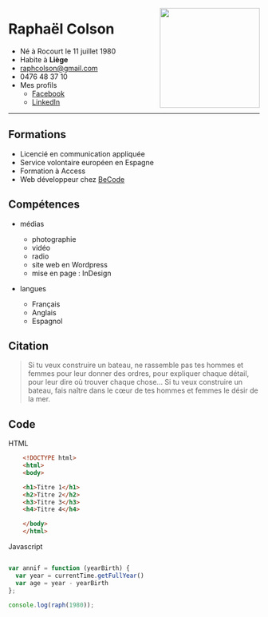 <p><img style="float: right;" src="http://image.noelshack.com/fichiers/2018/42/3/1539769904-img-1805.jpg" width="200"></p>

# Raphaël Colson

* Né à Rocourt le 11 juillet 1980
* Habite à **Liège**
* <raphcolson@gmail.com>
* 0476 48 37 10
* Mes profils
    - [Facebook](https://www.facebook.com/rafa.colsn)
    - [LinkedIn](www.linkedin.com/in/raphaël-colson)

---

## Formations

* Licencié en communication appliquée
* Service volontaire européen en Espagne
* Formation à Access
* Web développeur chez [BeCode](http://www.becode.org)


## Compétences

* médias
    - photographie
    - vidéo
    - radio
    - site web en Wordpress
    - mise en page : InDesign

* langues
    - Français
    - Anglais
    - Espagnol



## Citation

> Si tu veux construire un bateau, ne rassemble pas tes hommes et femmes pour leur donner des ordres, pour expliquer chaque détail, pour leur dire où trouver chaque chose… Si tu veux construire un bateau, fais naître dans le cœur de tes hommes et femmes le désir de la mer.


## Code

HTML
``` html
    <!DOCTYPE html>
    <html>
    <body>

    <h1>Titre 1</h1>
    <h2>Titre 2</h2>
    <h3>Titre 3</h3>
    <h4>Titre 4</h4>

    </body>
    </html>
```

Javascript

``` js

var annif = function (yearBirth) {
  var year = currentTime.getFullYear()
  var age = year - yearBirth
};

console.log(raph(1980));
```
